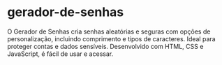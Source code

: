 # gerador-de-senhas
O Gerador de Senhas cria senhas aleatórias e seguras com opções de personalização, incluindo comprimento e tipos de caracteres. Ideal para proteger contas e dados sensíveis. Desenvolvido com HTML, CSS e JavaScript, é fácil de usar e acessar.
